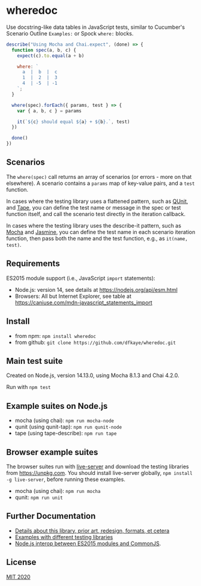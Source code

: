 # wheredoc

Use docstring-like data tables in JavaScript tests, similar to Cucumber's Scenario Outline `Examples:` or Spock `where:` blocks.

```js
describe("Using Mocha and Chai.expect", (done) => {
  function spec(a, b, c) {
    expect(c).to.equal(a + b)

    where: `
      a  |  b  |  c
      1  |  2  |  3
      4  | -5  | -1
    `;
  }

  where(spec).forEach({ params, test } => {
    var { a, b, c } = params

    it(`${c} should equal ${a} + ${b}.`, test)
  })

  done()
})
```

## Scenarios

The `where(spec)` call returns an array of scenarios (or errors - more on that elsewhere). A scenario contains a `params` map of key-value pairs, and a `test` function.

In cases where the testing library uses a flattened pattern, such as [QUnit](https://qunitjs.com/), and [Tape](https://github.com/substack/tape), you can define the test name or message in the spec or test function itself, and call the scenario test directly in the iteration callback.

In cases where the testing library uses the describe-it pattern, such as [Mocha](https://mochajs.org/#bdd) and [Jasmine](https://jasmine.github.io/), you can define the test name in each scenario iteration function, then pass both the name and the test function, e.g., as `it(name, test)`.

## Requirements

ES2015 module support (i.e., JavaScript `import` statements):

+ Node.js: version 14, see details at https://nodejs.org/api/esm.html
+ Browsers: All but Internet Explorer, see table at https://caniuse.com/mdn-javascript_statements_import 

## Install

+ from npm: `npm install wheredoc`
+ from github: `git clone https://github.com/dfkaye/wheredoc.git`

## Main test suite

Created on Node.js, version 14.13.0, using Mocha 8.1.3 and Chai 4.2.0.

Run with `npm test`

## Example suites on Node.js

- mocha (using chai): `npm run mocha-node`
- qunit (using qunit-tap): `npm run qunit-node`
- tape (using tape-describe):  `npm run tape`

## Browser example suites

The browser suites run with [live-server](https://github.com/tapio/live-server) and download the testing libraries from https://unpkg.com. You should install live-server globally, `npm install -g live-server`, before running these examples.

- mocha (using chai): `npm run mocha`
- qunit:  `npm run unit`

## Further Documentation

+ [Details about this library, prior art, redesign, formats, et cetera](/docs/details.md)
+ [Examples with different testing libraries](/docs/examples.md)
+ [Node.js interop between ES2015 modules and CommonJS](/docs/esm-and-cjs.md).

## License

[MIT 2020](/LICENSE)
